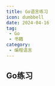 ```yaml
---
title: Go语言练习
icon: dumbbell
date: 2024-04-16
tag:
 - Go
 - 书籍
category:
 - 编程语言
---
```


<!-- more -->

## Go练习


<VPCard
  title="gophercises"
  logo="https://gophercises.com/icons/favicon-32x32.png"
  link="https://gophercises.com"
  background="rgba(253, 230, 138, 0.15)"
/>


<VPCard
  title="golangexample"
  logo="https://golangexample.com/assets/favicon.png"
  link="https://golangexample.com"
  background="rgba(253, 230, 138, 0.15)"
/>


<VPCard
  title="gowebexamples"
  logo="https://gobyexample.com/favicon.ico"
  link="https://gowebexamples.com"
  background="rgba(253, 230, 138, 0.15)"
/>


<VPCard
  title="gowebexamples"
  logo="https://gowebexamples.com/favicon-32x32.png"
  link="https://gowebexamples.com"
  background="rgba(253, 230, 138, 0.15)"
/>


<VPCard
  title="golangprograms"
  logo="https://www.golangprograms.com/skin/frontend/base/default/logo.png"
  link="https://www.golangprograms.com/"
  background="rgba(253, 230, 138, 0.15)"
/>
